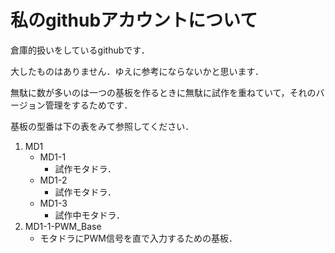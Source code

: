 # 私のgithubアカウントについて

倉庫的扱いをしているgithubです．

大したものはありません．ゆえに参考にならないかと思います．

無駄に数が多いのは一つの基板を作るときに無駄に試作を重ねていて，それのバージョン管理をするためです．

基板の型番は下の表をみて参照してください．

1. MD1
   - MD1-1
     - 試作モタドラ．
   - MD1-2
     - 試作モタドラ．
   - MD1-3
      - 試作中モタドラ．
1. MD1-1-PWM_Base
   - モタドラにPWM信号を直で入力するための基板．
